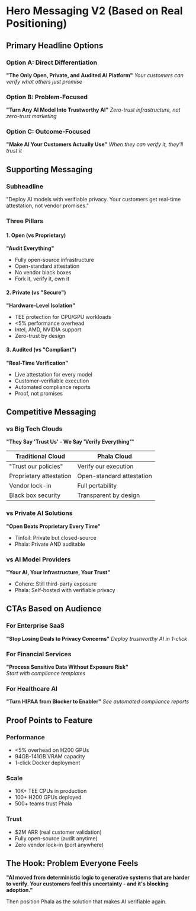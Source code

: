 # Hero Messaging V2 (Based on Real Positioning)

## Primary Headline Options

### Option A: Direct Differentiation
**"The Only Open, Private, and Audited AI Platform"**
*Your customers can verify what others just promise*

### Option B: Problem-Focused  
**"Turn Any AI Model Into Trustworthy AI"**
*Zero-trust infrastructure, not zero-trust marketing*

### Option C: Outcome-Focused
**"Make AI Your Customers Actually Use"**
*When they can verify it, they'll trust it*

## Supporting Messaging

### Subheadline
"Deploy AI models with verifiable privacy. Your customers get real-time attestation, not vendor promises."

### Three Pillars

#### 1. Open (vs Proprietary)
**"Audit Everything"**
- Fully open-source infrastructure
- Open-standard attestation 
- No vendor black boxes
- Fork it, verify it, own it

#### 2. Private (vs "Secure")  
**"Hardware-Level Isolation"**
- TEE protection for CPU/GPU workloads
- <5% performance overhead
- Intel, AMD, NVIDIA support
- Zero-trust by design

#### 3. Audited (vs "Compliant")
**"Real-Time Verification"**
- Live attestation for every model
- Customer-verifiable execution
- Automated compliance reports
- Proof, not promises

## Competitive Messaging

### vs Big Tech Clouds
**"They Say 'Trust Us' - We Say 'Verify Everything'"**

| Traditional Cloud | Phala Cloud |
|------------------|-------------|
| "Trust our policies" | Verify our execution |
| Proprietary attestation | Open-standard attestation |
| Vendor lock-in | Full portability |
| Black box security | Transparent by design |

### vs Private AI Solutions
**"Open Beats Proprietary Every Time"**
- Tinfoil: Private but closed-source
- Phala: Private AND auditable

### vs AI Model Providers  
**"Your AI, Your Infrastructure, Your Trust"**
- Cohere: Still third-party exposure
- Phala: Self-hosted with verifiable privacy

## CTAs Based on Audience

### For Enterprise SaaS
**"Stop Losing Deals to Privacy Concerns"**
*Deploy trustworthy AI in 1-click*

### For Financial Services
**"Process Sensitive Data Without Exposure Risk"**  
*Start with compliance templates*

### For Healthcare AI
**"Turn HIPAA from Blocker to Enabler"**
*See automated compliance reports*

## Proof Points to Feature

### Performance
- <5% overhead on H200 GPUs
- 94GB-141GB VRAM capacity
- 1-click Docker deployment

### Scale  
- 10K+ TEE CPUs in production
- 100+ H200 GPUs deployed
- 500+ teams trust Phala

### Trust
- $2M ARR (real customer validation)
- Fully open-source (audit anytime)
- Zero vendor lock-in (port anywhere)

## The Hook: Problem Everyone Feels

**"AI moved from deterministic logic to generative systems that are harder to verify. Your customers feel this uncertainty - and it's blocking adoption."**

Then position Phala as the solution that makes AI verifiable again.